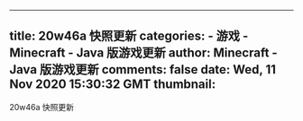 
---
title: 20w46a 快照更新
categories: 
    - 游戏
    - Minecraft - Java 版游戏更新
author: Minecraft - Java 版游戏更新
comments: false
date: Wed, 11 Nov 2020 15:30:32 GMT
thumbnail: 
---

<div>   
20w46a 快照更新  
</div>
            